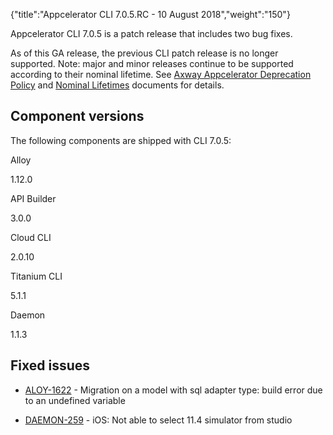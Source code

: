 {"title":"Appcelerator CLI 7.0.5.RC - 10 August 2018","weight":"150"}

Appcelerator CLI 7.0.5 is a patch release that includes two bug fixes.

As of this GA release, the previous CLI patch release is no longer supported. Note: major and minor releases continue to be supported according to their nominal lifetime. See [Axway Appcelerator Deprecation Policy](/docs/appc/AMPLIFY_Appcelerator_Services_Overview/Axway_Appcelerator_Deprecation_Policy/) and [Nominal Lifetimes](/docs/appc/AMPLIFY_Appcelerator_Services_Overview/Axway_Appcelerator_Product_Lifecycle/#NominalLifetimes) documents for details.

## Component versions

The following components are shipped with CLI 7.0.5:

Alloy

1.12.0

API Builder

3.0.0

Cloud CLI

2.0.10

Titanium CLI

5.1.1

Daemon

1.1.3

## Fixed issues

* [ALOY-1622](https://jira.appcelerator.org/browse/ALOY-1622) - Migration on a model with sql adapter type: build error due to an undefined variable

* [DAEMON-259](https://jira.appcelerator.org/browse/DAEMON-259) - iOS: Not able to select 11.4 simulator from studio
